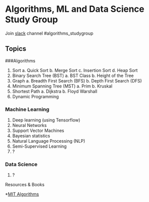 # Algorithms, ML and Data Science Study Group

Join [slack](https://djangogirlsseoul.slack.com) channel #algorithms_studygroup

## Topics

###Algorithms

 1. Sort
		a. Quick Sort
 		b. Merge Sort
		c. Insertion Sort
		d. Heap Sort
 2. Binary Search Tree (BST)
    a. BST Class
    b. Height of the Tree
 3. Graph
		a. Breadth First Search (BFS)
		b. Depth First Search (DFS)
 4. Minimum Spanning Tree (MST)
		a. Prim
		b. Kruskal
 5. Shortest Path
		a. Dijkstra
		b. Floyd Warshall 
 6. Dynamic Programming

### Machine Learning

 1. Deep learning (using Tensorflow)
 2. Neural Networks
 3. Support Vector Machines
 4. Bayesian statistics
 5. Natural Language Processing (NLP)
 6. Semi-Supervised Learning
 7. ?

### Data Science

 1. ?

Resources & Books

*[MIT Algorithms](https://ocw.mit.edu/courses/electrical-engineering-and-computer-science/6-046j-introduction-to-algorithmsㅓ-sma-5503-fall-2005/)


